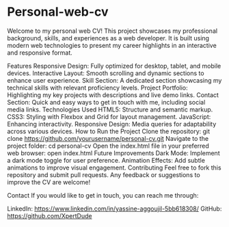 # Personal-web-cv
Welcome to my personal web CV! This project showcases my professional background, skills, and experiences as a web developer. It is built using modern web technologies to present my career highlights in an interactive and responsive format.

Features
Responsive Design: Fully optimized for desktop, tablet, and mobile devices.
Interactive Layout: Smooth scrolling and dynamic sections to enhance user experience.
Skill Section: A dedicated section showcasing my technical skills with relevant proficiency levels.
Project Portfolio: Highlighting my key projects with descriptions and live demo links.
Contact Section: Quick and easy ways to get in touch with me, including social media links.
Technologies Used
HTML5: Structure and semantic markup.
CSS3: Styling with Flexbox and Grid for layout management.
JavaScript: Enhancing interactivity.
Responsive Design: Media queries for adaptability across various devices.
How to Run the Project
Clone the repository:
git clone https://github.com/yourusername/personal-cv.git
Navigate to the project folder:
cd personal-cv
Open the index.html file in your preferred web browser:
open index.html
Future Improvements
Dark Mode: Implement a dark mode toggle for user preference.
Animation Effects: Add subtle animations to improve visual engagement.
Contributing
Feel free to fork this repository and submit pull requests. Any feedback or suggestions to improve the CV are welcome!

Contact
If you would like to get in touch, you can reach me through:

LinkedIn: https://www.linkedin.com/in/yassine-aggoujil-5bb618308/
GitHub: https://github.com/XpertDude
